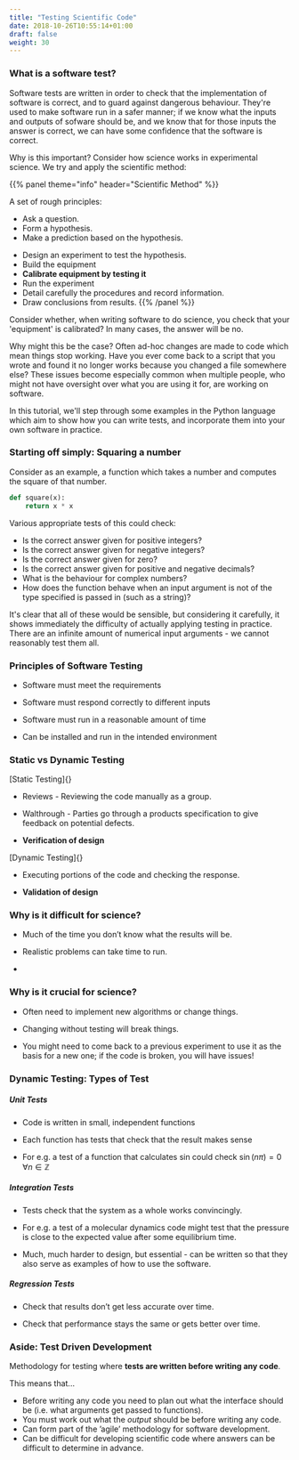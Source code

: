 ```yaml
---
title: "Testing Scientific Code"
date: 2018-10-26T10:55:14+01:00
draft: false
weight: 30
---
```


### What is a software test?

Software tests are written in order to check that the implementation of software is correct, and to guard against dangerous behaviour. They're used to make software run in a safer manner; if we know what the inputs and outputs of sofware should be, and we know that for those inputs the answer is correct, we can have some confidence that the software is correct.


Why is this important? Consider how science works in experimental science. We try and apply the scientific method:

{{% panel theme="info" header="Scientific Method" %}}

A set of rough principles:

* Ask a question.
* Form a hypothesis.
* Make a prediction based on the hypothesis.
-   Design an experiment to test the hypothesis.
-   Build the equipment
-   **Calibrate equipment by testing it**
-   Run the experiment
-   Detail carefully the procedures and record information.
-   Draw conclusions from results.
{{% /panel %}}

Consider whether, when writing software to do science, you check that your 'equipment' is calibrated? In many cases, the answer will be no.

Why might this be the case? Often ad-hoc changes are made to code which mean things stop working. Have you ever come back to a script that you wrote and found it no longer works because you changed a file somewhere else? These issues become especially common when multiple people, who might not have oversight over what you are using it for, are working on software.

In this tutorial, we'll step through some examples in the Python language which aim to show how you can write tests, and incorporate them into your own software in practice.



### Starting off simply: Squaring a number

Consider as an example, a function which takes a number and computes the square of that number.

```python
def square(x):
    return x * x

```

Various appropriate tests of this could check:

* Is the correct answer given for positive integers?
* Is the correct answer given for negative integers?
* Is the correct answer given for zero?
* Is the correct answer given for positive and negative decimals?
* What is the behaviour for complex numbers?
* How does the function behave when an input argument is not of the type specified is passed in (such as a string)?

It's clear that all of these would be sensible, but considering it carefully, it shows immediately the difficulty of actually applying testing in practice. There are an infinite amount of numerical input arguments - we cannot reasonably test them all.


### Principles of Software Testing

-   Software must meet the requirements

-   Software must respond correctly to different inputs

-   Software must run in a reasonable amount of time

-   Can be installed and run in the intended environment

### Static vs Dynamic Testing

[Static Testing]{}

-   Reviews - Reviewing the code manually as a group.

-   Walthrough - Parties go through a products specification to give
    feedback on potential defects.

-   **Verification of design**

[Dynamic Testing]{}

-   Executing portions of the code and checking the response.

-   **Validation of design**

### Why is it difficult for science?

-   Much of the time you don’t know what the results will be.

-   Realistic problems can take time to run.

-

### Why is it crucial for science?

-   Often need to implement new algorithms or change things.

-   Changing without testing will break things.

-   You might need to come back to a previous experiment to use it as
    the basis for a new one; if the code is broken, you will have
    issues!

### Dynamic Testing: Types of Test

##### Unit Tests

-   Code is written in small, independent functions

-   Each function has tests that check that the result makes sense

-   For e.g. a test of a function that calculates sin could check
    $\sin{\left(n\pi\right)} = 0 \,\,\,\,\, \forall n \in \mathbb{Z}$

##### Integration Tests

-   Tests check that the system as a whole works convincingly.

-   For e.g. a test of a molecular dynamics code might test that the
    pressure is close to the expected value after some equilibrium time.

-   Much, much harder to design, but essential - can be written so that
    they also serve as examples of how to use the software.

##### Regression Tests

-   Check that results don’t get less accurate over time.

-   Check that performance stays the same or gets better over time.

### Aside: Test Driven Development

Methodology for testing where **tests are written before writing any
code**.

This means that...

* Before writing any code you need to plan out what the interface should be (i.e. what arguments get passed to functions).
* You must work out what the *output* should be before writing any code.
* Can form part of the ’agile’ methodology for software development.
* Can be difficult for developing scientific code where answers can be difficult to determine in advance.
